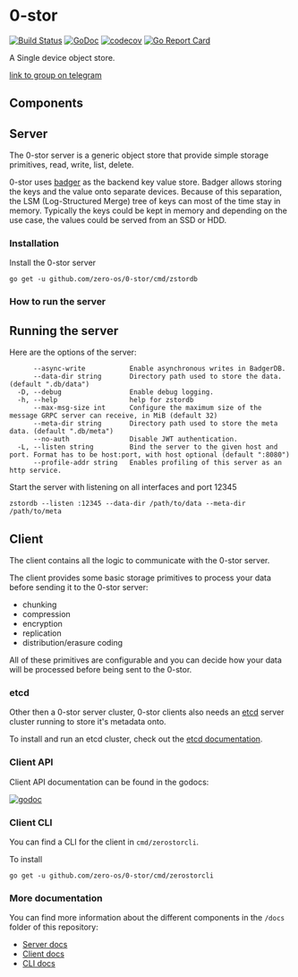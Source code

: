 # 0-stor

[![Build Status](https://travis-ci.org/zero-os/0-stor.png?branch=master)](https://travis-ci.org/zero-os/0-stor) [![GoDoc](https://godoc.org/github.com/zero-os/0-stor?status.svg)](https://godoc.org/github.com/zero-os/0-stor) [![codecov](https://codecov.io/gh/zero-os/0-stor/branch/master/graph/badge.svg)](https://codecov.io/gh/zero-os/0-stor) [![Go Report Card](https://goreportcard.com/badge/github.com/zero-os/0-stor)](https://goreportcard.com/report/github.com/zero-os/0-stor)

A Single device object store.

[link to group on telegram](https://t.me/joinchat/BrOCOUGHeT035il_qrwQ2A)

## Components

## Server

The 0-stor server is a generic object store that provide simple storage primitives, read, write, list, delete.

0-stor uses [badger](https://github.com/dgraph-io/badger) as the backend key value store. Badger allows storing the keys and the value onto separate devices. Because of this separation, the LSM (Log-Structured Merge) tree of keys can most of the time stay in memory. Typically the keys could be kept in memory and depending on the use case, the values could be served from an SSD or HDD.

### Installation

Install the 0-stor server

```
go get -u github.com/zero-os/0-stor/cmd/zstordb
```

### How to run the server

## Running the server

Here are the options of the server:

```
      --async-write           Enable asynchronous writes in BadgerDB.
      --data-dir string       Directory path used to store the data. (default ".db/data")
  -D, --debug                 Enable debug logging.
  -h, --help                  help for zstordb
      --max-msg-size int      Configure the maximum size of the message GRPC server can receive, in MiB (default 32)
      --meta-dir string       Directory path used to store the meta data. (default ".db/meta")
      --no-auth               Disable JWT authentication.
  -L, --listen string         Bind the server to the given host and port. Format has to be host:port, with host optional (default ":8080")
      --profile-addr string   Enables profiling of this server as an http service.
```

Start the server with listening on all interfaces and port 12345

```shell
zstordb --listen :12345 --data-dir /path/to/data --meta-dir /path/to/meta
```

## Client

The client contains all the logic to communicate with the 0-stor server.

The client provides some basic storage primitives to process your data before sending it to the 0-stor server:
- chunking
- compression
- encryption
- replication
- distribution/erasure coding

All of these primitives are configurable and you can decide how your data will be processed before being sent to the 0-stor.

### etcd

Other then a 0-stor server cluster, 0-stor clients also needs an [etcd](https://github.com/coreos/etcd) server cluster running to store it's metadata onto.

To install and run an etcd cluster, check out the [etcd documentation](https://github.com/coreos/etcd#getting-etcd).

### Client API

Client API documentation can be found in the godocs:

[![godoc](https://godoc.org/github.com/zero-os/0-stor/client?status.svg)](https://godoc.org/github.com/zero-os/0-stor/client)

### Client CLI

You can find a CLI for the client in `cmd/zerostorcli`.

To install
```
go get -u github.com/zero-os/0-stor/cmd/zerostorcli
```

### More documentation

You can find more information about the different components in the `/docs` folder of this repository:

* [Server docs](docs/README.md)
* [Client docs](client/README.md)
* [CLI docs](cmd/zerostorcli/README.md)

